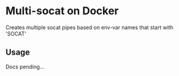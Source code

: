 # Multi-socat on Docker

Creates multiple socat pipes based on env-var names that start with 'SOCAT'

## Usage

Docs pending...
